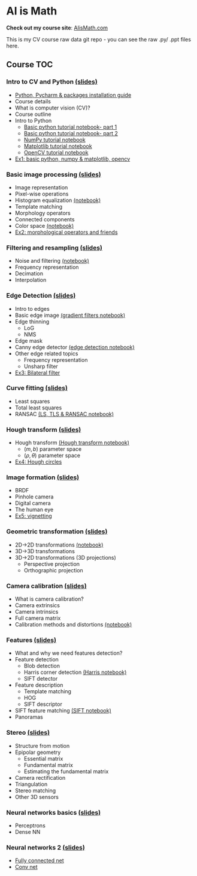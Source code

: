 # AI is Math
**Check out my course site**: [AIisMath.com](https://AIisMath.com)

This is my CV course raw data git repo - you can see the raw .py/ .ppt files here.

## Course TOC
### **Intro to CV and Python** [(slides)](https://www.aiismath.com/pages/c_01_intro_to_CV_and_Python/intro_to_Computer_Vision.pdf)

- [Python, Pycharm & packages installation guide](https://www.aiismath.com/pages/python_pycharm_installation/python_pycharm_installation/)
- Course details
- What is computer vision (CV)?
- Course outline
- Intro to Python
  - [Basic python tutorial notebook- part 1](https://www.aiismath.com/pages/c_01_intro_to_CV_and_Python/basic_python_tutorial_nb/)
  - [Basic python tutorial notebook- part 2](https://www.aiismath.com/pages/c_01_intro_to_CV_and_Python/basic_python_tutorial_part_2_nb/)
  - [NumPy tutorial notebook](https://www.aiismath.com/pages/c_01_intro_to_CV_and_Python/NumPy_tutorial_nb/)
  - [Matplotlib tutorial notebook](https://www.aiismath.com/pages/c_01_intro_to_CV_and_Python/Matplotlib_tutorial_nb/)
  - [OpenCV tutorial notebook](https://www.aiismath.com/pages/c_01_intro_to_CV_and_Python/OpenCV_tutorial_nb/)
- [Ex1: basic python, numpy & matplotlib, opencv](https://www.aiismath.com/pages/c_01_intro_to_CV_and_Python/ex1/)


### **Basic image processing** [(slides)](https://www.aiismath.com/pages/c_02a_basic_image_processing/Basic_image_processing.pdf)

- Image representation
- Pixel-wise operations
- Histogram equalization [(notebook)](https://www.aiismath.com/pages/c_02a_basic_image_processing/histogram_equalization_nb/)
- Template matching
- Morphology operators
- Connected components
- Color space [(notebook)](https://www.aiismath.com/pages/c_02a_basic_image_processing/hsv_nb/)
- [Ex2: morphological operators and friends](https://www.aiismath.com/pages/c_02a_basic_image_processing/ex2/)


### **Filtering and resampling** [(slides)](https://www.aiismath.com/pages/c_02b_filtering_and_resampling/Filtering_and_resampling.pdf)

- Noise and filtering [(notebook)](https://www.aiismath.com/pages/c_02b_filtering_and_resampling/noise_and_filtering_nb/)
- Frequency representation
- Decimation
- Interpolation 



### **Edge Detection** [(slides)](https://www.aiismath.com/pages/c_03_edge_detection/edge_detection.pdf)
- Intro to edges
- Basic edge image [(gradient filters notebook)](https://www.aiismath.com/pages/c_03_edge_detection/gradient_filters_nb/)
- Edge thinning
  - LoG
  - NMS
- Edge mask
- Canny edge detector [(edge detection notebook)](https://www.aiismath.com/pages/c_03_edge_detection/edge_detection_nb/)
- Other edge related topics
  - Frequency representation
  - Unsharp filter
- [Ex3: Bilateral filter](https://www.aiismath.com/pages/c_03_edge_detection/ex3/)

### **Curve fitting** [(slides)](https://www.aiismath.com/pages/c_04a_curve_fitting/Curve_fitting.pdf)
- Least squares
- Total least squares
- RANSAC [(LS, TLS & RANSAC notebook)](https://www.aiismath.com/pages/c_04a_curve_fitting/least_squares_nb/)


### **Hough transform** [(slides)](https://www.aiismath.com/pages/c_04b_hough_transform/Hough_transform.pdf)
- Hough transform [(Hough transform notebook)](https://www.aiismath.com/pages/c_04b_hough_transform/hough_transform_nb/)
  - $(m,b)$ parameter space
  - $(\rho,\theta)$ parameter space
- [Ex4: Hough circles](https://www.aiismath.com/pages/c_04b_hough_transform/ex4/)



### **Image formation** [(slides)](https://www.aiismath.com/pages/c_05_image_formation/Image_formation.pdf)

- BRDF
- Pinhole camera
- Digital camera
- The human eye
- [Ex5: vignetting](https://www.aiismath.com/pages/c_05_image_formation/ex5/)

### **Geometric transformation** [(slides)](https://www.aiismath.com/pages/c_06_geometric_transformation/geometric_transformation.pdf)

- 2D->2D transformations [(notebook)](https://www.aiismath.com/pages/c_06_geometric_transformation/image_transformation_2d_nb/)
- 3D->3D transformations
- 3D->2D transformations (3D projections)
  - Perspective projection
  - Orthographic projection


### **Camera calibration** [(slides)](https://www.aiismath.com/pages/c_07_camera_calibration/camera_calibration.pdf)

- What is camera calibration?
- Camera extrinsics
- Camera intrinsics
- Full camera matrix
- Calibration methods and distortions [(notebook)](https://www.aiismath.com/pages/c_07_camera_calibration/multi_plane_calib_nb/)



### **Features** [(slides)](https://www.aiismath.com/pages/c_08_features/features.pdf)

- What and why we need features detection?
- Feature detection
  - Blob detection
  - Harris corner detection [(Harris notebook)](https://www.aiismath.com/pages/c_08_features/harris_nb/)
  - SIFT detector 
- Feature description
  - Template matching
  - HOG
  - SIFT descriptor
- SIFT feature matching [(SIFT notebook)](https://www.aiismath.com/pages/c_08_features/sift_nb/)
- Panoramas



### **Stereo** [(slides)](https://www.aiismath.com/pages/c_09_stereo/stereo.pdf)

- Structure from motion
- Epipolar geometry
     - Essential matrix
     - Fundamental matrix
     - Estimating the fundamental matrix
- Camera rectification
- Triangulation
- Stereo matching
- Other 3D sensors





### **Neural networks basics** [(slides)](https://www.aiismath.com/pages/c_10_neural_networks_basics/neural_networks_basics.pdf)

- Perceptrons
- Dense NN



### **Neural networks 2** [(slides)](https://www.aiismath.com/pages/c_11_neural_networks_2/neural_networks_2.pdf)

- [Fully connected net](https://www.aiismath.com/pages/c_11_neural_networks_2/fully_connected_nb/)
- [Conv net](https://www.aiismath.com/pages/c_11_neural_networks_2/conv_nn_nb/)



